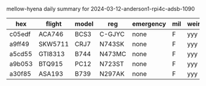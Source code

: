 mellow-hyena daily summary for 2024-03-12-anderson1-rpi4c-adsb-1090

|hex|flight|model|reg|emergency|mil|weirdo|
|--|--|--|--|--|--|--|
|c05edf|ACA746|BCS3|C-GJYC|none|F|yyy|
|a9ff49|SKW5711|CRJ7|N743SK|none|F|yyy|
|a5cd55|GTI8313|B744|N473MC|none|F|yyy|
|a9b053|BTQ915|PC12|N723ST|none|F|yyy|
|a30f85|ASA193|B739|N297AK|none|F|yyy|
